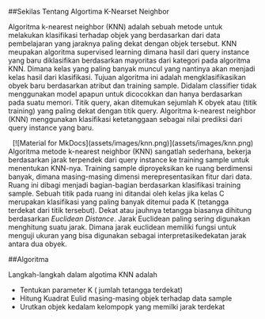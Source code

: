 ##Sekilas Tentang Algortima K-Nearset Neighbor

Algoritma k-nearest neighbor (KNN) adalah sebuah metode untuk melakukan klasifikasi terhadap objek yang berdasarkan dari data pembelajaran yang jaraknya paling dekat dengan objek tersebut. KNN meupakan algoritma supervised learning dimana hasil dari query instance yang baru diklasifikan berdasarkan mayoritas dari kategori pada algoritma KNN. Dimana kelas yang paling banyak muncul yang nantinya akan menjadi kelas hasil dari klasifikasi.
Tujuan algoritma ini adalah mengklasifikasikan obyek baru berdasarkan atribut dan training sample. Didalam classifier tidak menggunakan model apapun untuk dicocokkan dan hanya berdasarkan pada suatu memori. Titik query, akan ditemukan sejumlah K obyek atau (titik training) yang paling dekat dengan titik query. Algoritma k-nearest neighbor  (KNN) menggunakan klasifikasi ketetanggaan sebagai nilai prediksi dari query instance yang baru.

<center>[![Material for MkDocs](assets/images/knn.png)](assets/images/knn.png)</center>
Algoritma metode k-nearest neighbor (KNN) sangatlah sederhana, bekerja berdasarkan jarak terpendek dari query instance ke training sample untuk menentukan KNN-nya. Training sample diproyeksikan ke ruang berdimensi banyak, dimana masing-masing dimensi merepresentasikan fitur dari data. Ruang ini dibagi menjadi bagian-bagian berdasarkan klasifikasi training sample. Sebuah titik pada ruang ini ditandai oleh kelas  jika kelas C merupakan klasifikasi yang paling banyak ditemui pada K (tetangga terdekat dari titik tersebut). Dekat atau jauhnya tetangga biasanya dihitung berdasarkan <i>Euclidean Distance</i>. Jarak Euclidean paling sering digunakan menghitung suatu jarak. Dimana jarak euclidean memiliki fungsi untuk menguji ukuran yang bisa digunakan sebagai interpretasikedekatan jarak antara dua obyek.

##Algoritma

Langkah-langkah dalam algotima KNN adalah

<ul>
<li>Tentukan parameter K ( jumlah tetangga terdekat)</li>
<li>Hitung Kuadrat Eulid masing-masing objek terhadap data sample</li>
<li>Urutkan objek kedalam kelompopk yang memilki jarak terdekat</li>
</ul>